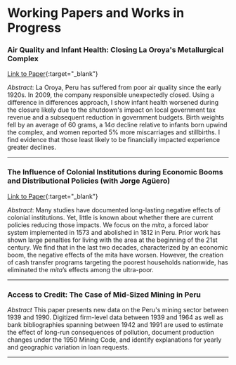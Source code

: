 # Working Papers and Works in Progress

### Air Quality and Infant Health: Closing La Oroya's Metallurgical Complex
[Link to Paper](https://drive.google.com/file/d/17B6Q377l9IkMrj9oRHBWexytIuVbejbr/view?usp=share_link){:target="_blank"}

*Abstract*: La Oroya, Peru has suffered from poor air quality since the early 1920s. In 2009, the company responsible unexpectedly closed. Using a difference in differences approach, I show infant health worsened during the closure likely due to the shutdown's impact on local government tax revenue and a subsequent reduction in government budgets. Birth weights fell by an average of 60 grams, a 14σ decline relative to infants born upwind the complex, and women reported 5\% more miscarriages and stillbirths.  I find evidence that those least likely to be financially impacted experience greater declines.

---

### The Influence of Colonial Institutions during Economic Booms and Distributional Policies (with Jorge Ag&uuml;ero)
[Link to Paper](https://drive.google.com/file/d/1Ljzc3Uux94a-e7e0zrlYRih8ti5-b-Y5/view?usp=sharing){:target="_blank"}

*Abstract*: Many studies have documented long-lasting negative effects of colonial institutions. Yet, little is known about whether there are current policies reducing those impacts. We focus on the *mita*, a forced labor system implemented in 1573 and abolished in 1812 in Peru. Prior work has shown large penalties for living with the area at the beginning of the 21st century. We find that in the last two decades, characterized by an economic boom, the negative effects of the mita have worsen. However, the creation of cash transfer programs targeting the poorest households nationwide, has eliminated the *mita*’s effects among the ultra-poor.

---

### Access to Credit: The Case of Mid-Sized Mining in Peru

*Abstract* This paper presents new data on the Peru's mining sector between 1939 and 1990. Digitized firm-level data between 1939 and 1964 as well as bank bibliographies spanning between 1942 and 1991 are used to estimate the effect of long-run consequences of pollution, document production changes under the 1950 Mining Code, and identify explanations for yearly and geographic variation in loan requests. 

---
